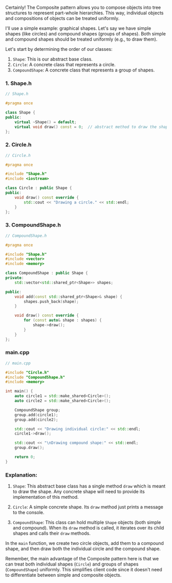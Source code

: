 Certainly! The Composite pattern allows you to compose objects into tree structures to represent part-whole hierarchies. This way, individual objects and compositions of objects can be treated uniformly. 

I'll use a simple example: graphical shapes. Let's say we have simple shapes (like circles) and compound shapes (groups of shapes). Both simple and compound shapes should be treated uniformly (e.g., to draw them).

Let's start by determining the order of our classes:

1. `Shape`: This is our abstract base class.
2. `Circle`: A concrete class that represents a circle.
3. `CompoundShape`: A concrete class that represents a group of shapes.

### 1. Shape.h
```cpp
// Shape.h

#pragma once

class Shape {
public:
    virtual ~Shape() = default;
    virtual void draw() const = 0;  // abstract method to draw the shape
};
```

### 2. Circle.h
```cpp
// Circle.h

#pragma once

#include "Shape.h"
#include <iostream>

class Circle : public Shape {
public:
    void draw() const override {
        std::cout << "Drawing a circle." << std::endl;
    }
};
```

### 3. CompoundShape.h
```cpp
// CompoundShape.h

#pragma once

#include "Shape.h"
#include <vector>
#include <memory>

class CompoundShape : public Shape {
private:
    std::vector<std::shared_ptr<Shape>> shapes;

public:
    void add(const std::shared_ptr<Shape>& shape) {
        shapes.push_back(shape);
    }

    void draw() const override {
        for (const auto& shape : shapes) {
            shape->draw();
        }
    }
};
```

### main.cpp
```cpp
// main.cpp

#include "Circle.h"
#include "CompoundShape.h"
#include <memory>

int main() {
    auto circle1 = std::make_shared<Circle>();
    auto circle2 = std::make_shared<Circle>();

    CompoundShape group;
    group.add(circle1);
    group.add(circle2);

    std::cout << "Drawing individual circle:" << std::endl;
    circle1->draw();

    std::cout << "\nDrawing compound shape:" << std::endl;
    group.draw();

    return 0;
}
```

### Explanation:

1. `Shape`: This abstract base class has a single method `draw` which is meant to draw the shape. Any concrete shape will need to provide its implementation of this method.

2. `Circle`: A simple concrete shape. Its `draw` method just prints a message to the console.

3. `CompoundShape`: This class can hold multiple `Shape` objects (both simple and compound). When its `draw` method is called, it iterates over its child shapes and calls their `draw` methods.

In the `main` function, we create two circle objects, add them to a compound shape, and then draw both the individual circle and the compound shape.

Remember, the main advantage of the Composite pattern here is that we can treat both individual shapes (`Circle`) and groups of shapes (`CompoundShape`) uniformly. This simplifies client code since it doesn't need to differentiate between simple and composite objects.
